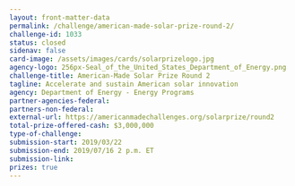 ```yaml
---
layout: front-matter-data
permalink: /challenge/american-made-solar-prize-round-2/
challenge-id: 1033
status: closed
sidenav: false
card-image: /assets/images/cards/solarprizelogo.jpg
agency-logo: 256px-Seal_of_the_United_States_Department_of_Energy.png
challenge-title: American-Made Solar Prize Round 2
tagline: Accelerate and sustain American solar innovation
agency: Department of Energy - Energy Programs
partner-agencies-federal: 
partners-non-federal: 
external-url: https://americanmadechallenges.org/solarprize/round2
total-prize-offered-cash: $3,000,000
type-of-challenge: 
submission-start: 2019/03/22
submission-end: 2019/07/16 2 p.m. ET
submission-link:  
prizes: true
---
```




